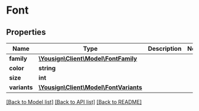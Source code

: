 # Font

## Properties
Name | Type | Description | Notes
------------ | ------------- | ------------- | -------------
**family** | [**\Yousign\Client\Model\FontFamily**](FontFamily.md) |  | 
**color** | **string** |  | 
**size** | **int** |  | 
**variants** | [**\Yousign\Client\Model\FontVariants**](FontVariants.md) |  | 

[[Back to Model list]](../../README.md#documentation-for-models) [[Back to API list]](../../README.md#documentation-for-api-endpoints) [[Back to README]](../../README.md)
